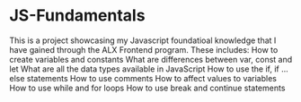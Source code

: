 # JS-Fundamentals
This is a project showcasing my Javascript foundatioal knowledge that I have gained through the ALX Frontend program.
These includes:
How to create variables and constants
What are differences between var, const and let
What are all the data types available in JavaScript
How to use the if, if ... else statements
How to use comments
How to affect values to variables
How to use while and for loops
How to use break and continue statements
